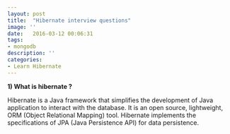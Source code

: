 ```yaml
---
layout: post
title:  "Hibernate interview questions"
image: ''
date:   2016-03-12 00:06:31
tags:
- mongodb
description: ''
categories:
- Learn Hibernate
---
```



<b>1) What is hibernate ?</b>

Hibernate is a Java framework that simplifies the development of Java application to interact with the database. It is an open source, lightweight, ORM (Object Relational Mapping) tool. Hibernate implements the specifications of JPA (Java Persistence API) for data persistence.
